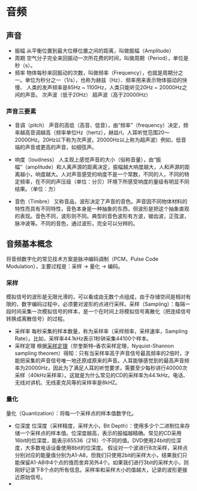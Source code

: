 # 音频
## 声音
+ 振幅
  从平衡位置到最大位移位置之间的距离，叫做振幅（Amplitude）
+ 周期
  空气分子完全来回振动一次所花费的时间，叫做周期（Period），单位是秒（s）。
+ 频率
  物体每秒来回振动的次数，叫做频率（Frequency），也就是周期分之一。单位为秒分之一（1/s），也称为赫兹（Hz）、频率用来表示物体振动的快慢、
  人类的发声频率是85Hz ~ 1100Hz，人类只能听见20Hz ~ 20000Hz之间的声音。
  次声波（低于20Hz）
  超声波（高于20000Hz）

### 声音三要素

+ 音调（pitch）
  声音的高低（高音、低音），由“频率”（frequency）决定，频率越高音调越高（频率单位Hz（hertz），赫兹rl，人耳听觉范围20～20000Hz。20Hz以下称为次声波，20000Hz以上称为超声波）例如，低音端的声音或更高的声音，如细弦声。

+ 响度（loudness）
  人主观上感觉声音的大小（俗称音量），由“振幅”（amplitude）和人离声源的距离决定，振幅越大响度越大，人和声源的距离越小，响度越大。人对声音感受的响度不是一个常数，不同的人，不同的特定频率，在不同的声压级（单位：分贝）环境下所感受响度的量级有明显不同结果。（单位：方）

+ 音色（Timbre）
  又称音品，波形决定了声音的音色。声音因不同物体材料的特性而具有不同特性，音色本身是一种抽象的东西，但波形是把这个抽象直观的表现。音色不同，波形则不同。典型的音色波形有方波，锯齿波，正弦波，脉冲波等。不同的音色，通过波形，完全可以分辨的。

## 音频基本概念

将音频数字化的常见技术方案是脉冲编码调制（PCM，Pulse Code Modulation），主要过程是：采样 → 量化 → 编码。

### 采样

模拟信号的波形是无限光滑的，可以看成由无数个点组成，由于存储空间是相对有限的，数字编码过程中，必须要对波形的点进行采样。采样（Sampling）：每隔一段时间采集一次模拟信号的样本，是一个在时间上将模拟信号离散化（把连续信号转换成离散信号）的过程。

+ 采样率
  每秒采集的样本数量，称为采样率（采样频率，采样速率，Sampling Rate）。比如，采样率44.1kHz表示1秒钟采集44100个样本。
+ 采样定理
  根据[采样定理](https://zh.wikipedia.org/wiki/采样定理)（奈奎斯特–香农采样定理，Nyquist-Shannon sampling theorem）得知：只有当采样率高于声音信号最高频率的2倍时，才能把采集的声音信号唯一地还原成原来的声音。人耳能够感觉到的最高声音频率为20000Hz，因此为了满足人耳的听觉要求，需要至少每秒进行40000次采样（40kHz采样率）。这就是为什么常见的CD的采样率为44.1kHz。电话、无线对讲机、无线麦克风等的采样率是8kHZ。

### 量化

量化（Quantization）：将每一个采样点的样本值数字化。

+ 位深度
  位深度（采样精度，采样大小，Bit Depth）：使用多少个二进制位来存储一个采样点的样本值。位深度越高，表示的振幅越精确。常见的CD采用16bit的位深度，能表示65536（216）个不同的值。DVD使用24bit的位深度，大多数电话设备使用8bit的位深度。
  假设对一个波进行8次采样，采样点分别对应的能量值分别为A1-A8，但我们只使用2bit的采样大小，结果我们只能保留A1-A8中4个点的值而舍弃另外4个。如果我们进行3bit的采样大小，则刚好记录下8个点的所有信息。采样率和采样大小的值越大，记录的波形更接近原始信号。
+ 







